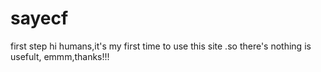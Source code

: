 # sayecf
first step
hi humans,it's my first time to use this site .so there's nothing is usefult, emmm,thanks!!!
